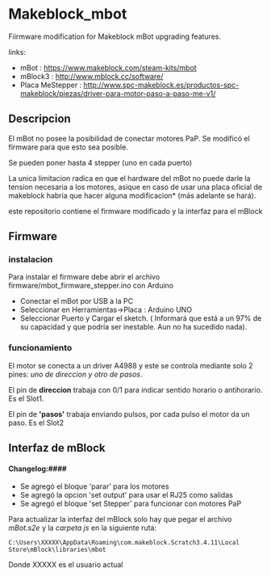 # Makeblock_mbot
Fiirmware modification for Makeblock mBot upgrading features.

links:
+ mBot : https://www.makeblock.com/steam-kits/mbot
+ mBlock3 : http://www.mblock.cc/software/
+ Placa MeStepper : http://www.spc-makeblock.es/productos-spc-makeblock/piezas/driver-para-motor-paso-a-paso-me-v1/

## Descripcion
El mBot no posee la posibilidad de conectar motores PaP.
Se modificó el firmware para que esto sea posible.

Se pueden poner hasta 4 stepper (uno en cada puerto)

La unica limitacion radica en que el hardware del mBot no puede darle la tension necesaria a los motores, asique en caso de usar una placa oficial de makeblock habria que hacer alguna modificacion* (más adelante se hará).

este repositorio contiene el firmware modificado y la interfaz para el mBlock

## Firmware

### instalacion
Para instalar el firmware debe abrir el archivo firmware/mbot_firmware_stepper.ino con Arduino
- Conectar el mBot por USB a la PC
- Seleccionar en Herramientas->Placa : Arduino UNO
-	Seleccionar Puerto y Cargar el sketch.
( Informará que está a un 97% de su capacidad y que podría ser inestable. Aun no ha sucedido nada).

### funcionamiento
El motor se conecta a un driver A4988 y este se controla mediante solo 2 pines: *uno de direccion y otro de pasos*.

El pin de **direccion** trabaja con 0/1 para indicar sentido horario o antihorario. Es el Slot1.

El pin de **'pasos'** trabaja enviando pulsos, por cada pulso el motor da un paso. Es el Slot2

## Interfaz de mBlock

#### Changelog:####
+ Se agregó el bloque 'parar' para los motores
+ Se agregó la opcion 'set output' para usar el RJ25 como salidas
+ Se agregó el bloque 'set Stepper' para funcionar con motores PaP

Para actualizar la interfaz del mBlock solo hay que pegar el archivo *mBot.s2e* y la *carpeta js* en la siguiente ruta:

	C:\Users\XXXXX\AppData\Roaming\com.makeblock.Scratch3.4.11\Local Store\mBlock\libraries\mbot
Donde XXXXX es el usuario actual
